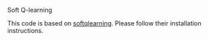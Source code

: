 Soft Q-learning

This code is based on [softqlearning](https://github.com/haarnoja/sac/blob/master/README.md).
Please follow their installation instructions.


